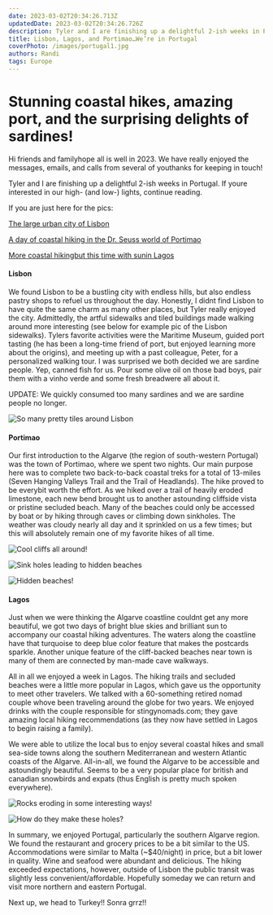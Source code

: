 ```yaml
---
date: 2023-03-02T20:34:26.713Z 
updatedDate: 2023-03-02T20:34:26.726Z
description: Tyler and I are finishing up a delightful 2-ish weeks in Portugal. If you’re interested in our high- (and low-) lights, continue reading.
title: Lisbon, Lagos, and Portimao…We’re in Portugal
coverPhoto: /images/portugal1.jpg
authors: Randi
tags: Europe
---
```

# Stunning coastal hikes, amazing port, and the surprising delights of sardines!

Hi friends and familyhope all is well in 2023. We have really enjoyed the messages, emails, and calls from several of youthanks for keeping in touch!

Tyler and I are finishing up a delightful 2-ish weeks in Portugal. If youre interested in our high- (and low-) lights, continue reading.

If you are just here for the pics:

[The large urban city of Lisbon](https://photos.app.goo.gl/N3QYxCmXbG1xrfLT9)

[A day of coastal hiking in the Dr. Seuss world of Portimao](https://photos.app.goo.gl/m3Wbyd1pHPkBv2b78)

[More coastal hikingbut this time with sunin Lagos](https://photos.app.goo.gl/GFaFiQC4MZd7kd9Y6)

#### Lisbon

We found Lisbon to be a bustling city with endless hills, but also endless pastry shops to refuel us throughout the day. Honestly, I didnt find Lisbon to have quite the same charm as many other places, but Tyler really enjoyed the city. Admittedly, the artful sidewalks and tiled buildings made walking around more interesting (see below for example pic of the Lisbon sidewalks). Tylers favorite activities were the Maritime Museum, guided port tasting (he has been a long-time friend of port, but enjoyed learning more about the origins), and meeting up with a past colleague, Peter, for a personalized walking tour. I was surprised we both decided we are sardine people. Yep, canned fish for us. Pour some olive oil on those bad boys, pair them with a vinho verde and some fresh breadwere all about it.

UPDATE: We quickly consumed too many sardines and we are sardine people no longer.

![So many pretty tiles around Lisbon](/images/portugal2.jpg "So many pretty tiles around Lisbon")

#### Portimao

Our first introduction to the Algarve (the region of south-western Portugal) was the town of Portimao, where we spent two nights. Our main purpose here was to complete two back-to-back coastal treks for a total of 13-miles (Seven Hanging Valleys Trail and the Trail of Headlands). The hike proved to be everybit worth the effort. As we hiked over a trail of heavily eroded limestone, each new bend brought us to another astounding cliffside vista or pristine secluded beach. Many of the beaches could only be accessed by boat or by hiking through caves or climbing down sinkholes. The weather was cloudy nearly all day and it sprinkled on us a few times; but this will absolutely remain one of my favorite hikes of all time.

![Cool cliffs all around!](/images/portugal3.jpg "Cool cliffs all around!")

![Sink holes leading to hidden beaches](/images/portugal4.jpg "Sink holes leading to hidden beaches")

![Hidden beaches!](/images/portugal5.jpg "Hidden beaches!")

#### Lagos

Just when we were thinking the Algarve coastline couldnt get any more beautiful, we got two days of bright blue skies and brilliant sun to accompany our coastal hiking adventures. The waters along the coastline have that turquoise to deep blue color feature that makes the postcards sparkle. Another unique feature of the cliff-backed beaches near town is many of them are connected by man-made cave walkways.

All in all we enjoyed a week in Lagos. The hiking trails and secluded beaches were a little more popular in Lagos, which gave us the opportunity to meet other travelers. We talked with a 60-something retired nomad couple whove been traveling around the globe for two years. We enjoyed drinks with the couple responsible for stingynomads.com; they gave amazing local hiking recommendations (as they now have settled in Lagos to begin raising a family).

We were able to utilize the local bus to enjoy several coastal hikes and small sea-side towns along the southern Mediterranean and western Atlantic coasts of the Algarve. All-in-all, we found the Algarve to be accessible and astoundingly beautiful. Seems to be a very popular place for british and canadian snowbirds and expats (thus English is pretty much spoken everywhere).

![Rocks eroding in some interesting ways!](/images/portugal6.jpg "Rocks eroding in some interesting ways!")

![How do they make these holes? ](/images/portugal7.jpg "How do they make these holes? ")

In summary, we enjoyed Portugal, particularly the southern Algarve region. We found the restaurant and grocery prices to be a bit similar to the US. Accommodations were similar to Malta (~$40/night) in price, but a bit lower in quality. Wine and seafood were abundant and delicious. The hiking exceeded expectations, however, outside of Lisbon the public transit was slightly less convenient/affordable. Hopefully someday we can return and visit more northern and eastern Portugal.

Next up, we head to Turkey!! Sonra grrz!!